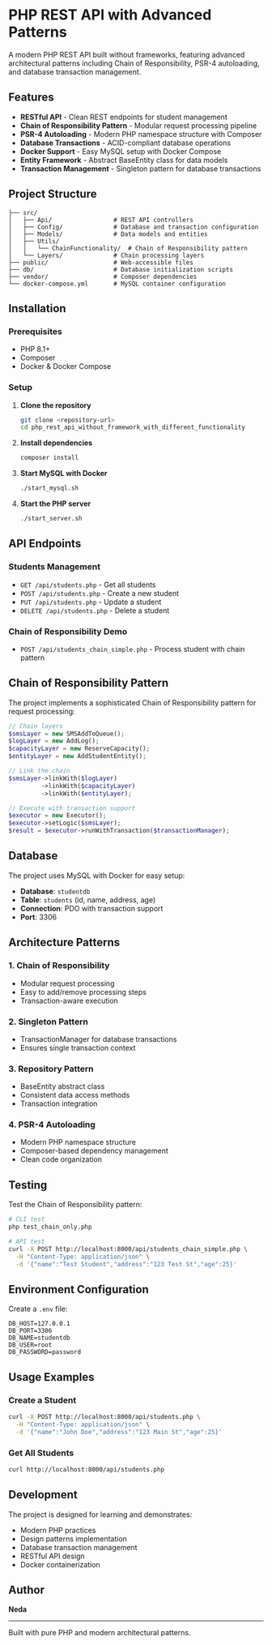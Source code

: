 # PHP REST API with Advanced Patterns

A modern PHP REST API built without frameworks, featuring advanced architectural patterns including Chain of Responsibility, PSR-4 autoloading, and database transaction management.

## Features

- **RESTful API** - Clean REST endpoints for student management
- **Chain of Responsibility Pattern** - Modular request processing pipeline
- **PSR-4 Autoloading** - Modern PHP namespace structure with Composer
- **Database Transactions** - ACID-compliant database operations
- **Docker Support** - Easy MySQL setup with Docker Compose
- **Entity Framework** - Abstract BaseEntity class for data models
- **Transaction Management** - Singleton pattern for database transactions

## Project Structure

```
├── src/
│   ├── Api/                 # REST API controllers
│   ├── Config/              # Database and transaction configuration
│   ├── Models/              # Data models and entities
│   ├── Utils/
│   │   └── ChainFunctionality/  # Chain of Responsibility pattern
│   └── Layers/              # Chain processing layers
├── public/                  # Web-accessible files
├── db/                      # Database initialization scripts
├── vendor/                  # Composer dependencies
└── docker-compose.yml       # MySQL container configuration
```

## Installation

### Prerequisites
- PHP 8.1+
- Composer
- Docker & Docker Compose

### Setup

1. **Clone the repository**
   ```bash
   git clone <repository-url>
   cd php_rest_api_without_framework_with_different_functionality
   ```

2. **Install dependencies**
   ```bash
   composer install
   ```

3. **Start MySQL with Docker**
   ```bash
   ./start_mysql.sh
   ```

4. **Start the PHP server**
   ```bash
   ./start_server.sh
   ```

## API Endpoints

### Students Management
- `GET /api/students.php` - Get all students
- `POST /api/students.php` - Create a new student
- `PUT /api/students.php` - Update a student
- `DELETE /api/students.php` - Delete a student

### Chain of Responsibility Demo
- `POST /api/students_chain_simple.php` - Process student with chain pattern

## Chain of Responsibility Pattern

The project implements a sophisticated Chain of Responsibility pattern for request processing:

```php
// Chain layers
$smsLayer = new SMSAddToQueue();
$logLayer = new AddLog();
$capacityLayer = new ReserveCapacity();
$entityLayer = new AddStudentEntity();

// Link the chain
$smsLayer->linkWith($logLayer)
         ->linkWith($capacityLayer)
         ->linkWith($entityLayer);

// Execute with transaction support
$executor = new Executor();
$executor->setLogic($smsLayer);
$result = $executor->runWithTransaction($transactionManager);
```

## Database

The project uses MySQL with Docker for easy setup:

- **Database**: `studentdb`
- **Table**: `students` (id, name, address, age)
- **Connection**: PDO with transaction support
- **Port**: 3306

## Architecture Patterns

### 1. Chain of Responsibility
- Modular request processing
- Easy to add/remove processing steps
- Transaction-aware execution

### 2. Singleton Pattern
- TransactionManager for database transactions
- Ensures single transaction context

### 3. Repository Pattern
- BaseEntity abstract class
- Consistent data access methods
- Transaction integration

### 4. PSR-4 Autoloading
- Modern PHP namespace structure
- Composer-based dependency management
- Clean code organization

## Testing

Test the Chain of Responsibility pattern:

```bash
# CLI test
php test_chain_only.php

# API test
curl -X POST http://localhost:8000/api/students_chain_simple.php \
  -H "Content-Type: application/json" \
  -d '{"name":"Test Student","address":"123 Test St","age":25}'
```

## Environment Configuration

Create a `.env` file:
```env
DB_HOST=127.0.0.1
DB_PORT=3306
DB_NAME=studentdb
DB_USER=root
DB_PASSWORD=password
```

## Usage Examples

### Create a Student
```bash
curl -X POST http://localhost:8000/api/students.php \
  -H "Content-Type: application/json" \
  -d '{"name":"John Doe","address":"123 Main St","age":25}'
```

### Get All Students
```bash
curl http://localhost:8000/api/students.php
```

## Development

The project is designed for learning and demonstrates:
- Modern PHP practices
- Design patterns implementation
- Database transaction management
- RESTful API design
- Docker containerization

## Author

**Neda**

---

Built with pure PHP and modern architectural patterns.
